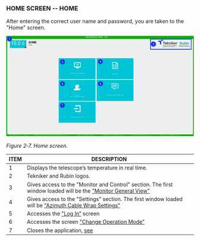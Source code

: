 ### HOME SCREEN -- HOME

After entering the correct user name and password, you are taken to the "Home" screen.

![Home screen](../Resources/media/image014.png)

*Figure 2‑7. Home screen.*

| ITEM| DESCRIPTION|
|----------|----------|
| 1| Displays the telescope’s temperature in real time.|
| 2| Tekniker and Rubin logos.|
| 3| Gives access to the "Monitor and Control" section. The first window loaded will be the ["Monitor General View"](../02_Monitor&Control/000_MonitorGeneralView.md)|
| 4| Gives access to the "Settings" section. The first window loaded will be ["Azimuth Cable Wrap Settings"](../03_Settings/001_AzimuthCableWrapSettings.md)|
| 5| Accesses the ["Log In”](./00_Preliminary_Considerations.md) screen|
| 6| Accesses the screen ["Change Operation Mode"](./02_Change_Of_Operating_Mode.md)|
| 7| Closes the application, [see](../05_ClosingTheApplication/000_Introduction.md)|

